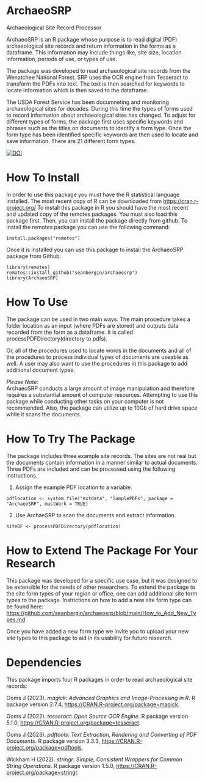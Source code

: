 # ArchaeoSRP
Archaeological Site Record Processor

ArchaeoSRP is an R package whose purpose is to read digital (PDF) archaeological site records and return information in the forms as a dataframe. This information may include things like, site size, location information, periods of use, or types of use. 

The package was developed to read archaeological site records from the Wenatchee National Forest. SRP uses the OCR engine from Tesseract to transform the PDFs into text. The text is then searched for keywords to locate information which is then saved to the dataframe. 

The USDA Forest Service has been documneting and monitoring archaeological sites for decades. During this time the types of forms used to record information about archaeological sites has changed. To adjust for different types of forms, the package first uses specific keywords and phrases such as the titles on documents to identify a form type. Once the form type has been identified specific keywords are then used to locate and save information. There are 21 different form types. 

<a href="https://zenodo.org/badge/latestdoi/343913660"><img src="https://zenodo.org/badge/343913660.svg" alt="DOI"></a>


# How To Install

In order to use this package you must have the R statistical language installed. The most recent copy of R can be downloaded from  https://cran.r-project.org/
To install this package in R you should have the most recent and updated copy of the remotes packages. You must also load this package first. Then, you can install the package directly from github. To install the remotes package you can use the following command:


```shell
install.packages("remotes")
```

Once it is installed you can use this package to install the ArchaeoSRP package from Github:

```shell
library(remotes)
remotes::install_github("seanbergin/archaeosrp")
library(ArchaeoSRP)
```

# How To Use

The package can be used in two main ways. The main procedure takes a folder location as an input (where PDFs are stored) and outputs data recorded from the form as a dataframe. It is called processPDFDirectory(directory to pdfs).

Or, all of the procedures used to locate words in the documents and all of the procedures to process individual types of documents are useable as well. A user may also want to use the procedures in this package to add additional document types. 

*Please Note:*   
ArchaeoSRP conducts a large amount of image manipulation and therefore requires a substantial amount of computer resources. Attempting to use this package while conducting other tasks on your computer is not recommended. Also, the package can utilize up to 10Gb of hard drive space while it scans the documents.

# How To Try The Package

The package includes three example site records. The sites are not real but the documents contain information in a manner similar to actual documents. Three PDFs are included and can be processed using the following instructions.

1. Assign the example PDF location to a variable.
```shell
pdflocation <- system.file("extdata", "SamplePDFs", package = "ArchaeoSRP", mustWork = TRUE)
```
2. Use ArchaeSRP to scan the documents and extract information.
```shell
siteDF <- processPDFDirectory(pdflocation)
```

# How to Extend The Package For Your Research

This package was developed for a specific use case, but it was designed to be extensible for the needs of other researchers. To extend the package to the site form types of your region or office, one can add additional site form types to the package. Instrictions on how to add a new site form type can be found here: <https://github.com/seanbergin/archaeosrp/blob/main/How_to_Add_New_Types.md>

Once you have added a new form type we invite you to upload your new site types to this package to aid in its usability for future research.

# Dependencies

This package imports four R packages in order to read archaeological site records:

  Ooms J (2023). _magick: Advanced Graphics and Image-Processing in R_. R package version 2.7.4, <https://CRAN.R-project.org/package=magick>.

  Ooms J (2022). _tesseract: Open Source OCR Engine_. R package version 5.1.0, <https://CRAN.R-project.org/package=tesseract>.

  Ooms J (2023). _pdftools: Text Extraction, Rendering and Converting of PDF Documents_. R package version 3.3.3,
  <https://CRAN.R-project.org/package=pdftools>.
  
  Wickham H (2022). _stringr: Simple, Consistent Wrappers for Common String Operations_. R package version 1.5.0,
  <https://CRAN.R-project.org/package=stringr>.
